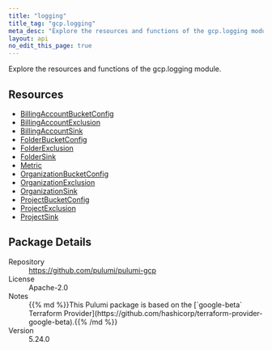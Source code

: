 ```yaml
---
title: "logging"
title_tag: "gcp.logging"
meta_desc: "Explore the resources and functions of the gcp.logging module."
layout: api
no_edit_this_page: true
---
```


<!-- WARNING: this file was generated by Pulumi Docs Generator. -->
<!-- Do not edit by hand unless you're certain you know what you are doing! -->

Explore the resources and functions of the gcp.logging module.

<h2 id="resources">Resources</h2>
<ul class="api">
    <li><a href="billingaccountbucketconfig" title="BillingAccountBucketConfig"><span class="symbol resource"></span>BillingAccountBucketConfig</a></li>
    <li><a href="billingaccountexclusion" title="BillingAccountExclusion"><span class="symbol resource"></span>BillingAccountExclusion</a></li>
    <li><a href="billingaccountsink" title="BillingAccountSink"><span class="symbol resource"></span>BillingAccountSink</a></li>
    <li><a href="folderbucketconfig" title="FolderBucketConfig"><span class="symbol resource"></span>FolderBucketConfig</a></li>
    <li><a href="folderexclusion" title="FolderExclusion"><span class="symbol resource"></span>FolderExclusion</a></li>
    <li><a href="foldersink" title="FolderSink"><span class="symbol resource"></span>FolderSink</a></li>
    <li><a href="metric" title="Metric"><span class="symbol resource"></span>Metric</a></li>
    <li><a href="organizationbucketconfig" title="OrganizationBucketConfig"><span class="symbol resource"></span>OrganizationBucketConfig</a></li>
    <li><a href="organizationexclusion" title="OrganizationExclusion"><span class="symbol resource"></span>OrganizationExclusion</a></li>
    <li><a href="organizationsink" title="OrganizationSink"><span class="symbol resource"></span>OrganizationSink</a></li>
    <li><a href="projectbucketconfig" title="ProjectBucketConfig"><span class="symbol resource"></span>ProjectBucketConfig</a></li>
    <li><a href="projectexclusion" title="ProjectExclusion"><span class="symbol resource"></span>ProjectExclusion</a></li>
    <li><a href="projectsink" title="ProjectSink"><span class="symbol resource"></span>ProjectSink</a></li>
</ul>

<h2 id="package-details">Package Details</h2>
<dl class="package-details">
	<dt>Repository</dt>
	<dd><a href="https://github.com/pulumi/pulumi-gcp">https://github.com/pulumi/pulumi-gcp</a></dd>
	<dt>License</dt>
	<dd>Apache-2.0</dd>
	<dt>Notes</dt>
	<dd>{{% md %}}This Pulumi package is based on the [`google-beta` Terraform Provider](https://github.com/hashicorp/terraform-provider-google-beta).{{% /md %}}</dd>
	<dt>Version</dt>
	<dd>5.24.0</dd>
</dl>

